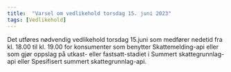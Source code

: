 ```yaml
---
title:  "Varsel om vedlikehold torsdag 15. juni 2023"
tags: [Vedlikehold]
---
```

 
Det utføres nødvendig vedlikehold torsdag 15.juni som medfører nedetid fra kl. 18.00 til kl. 19.00 for konsumenter som benytter Skattemelding-api eller som gjør oppslag på utkast- eller fastsatt-stadiet i Summert skattegrunnlag-api eller Spesifisert summert skattegrunnlag-api.
